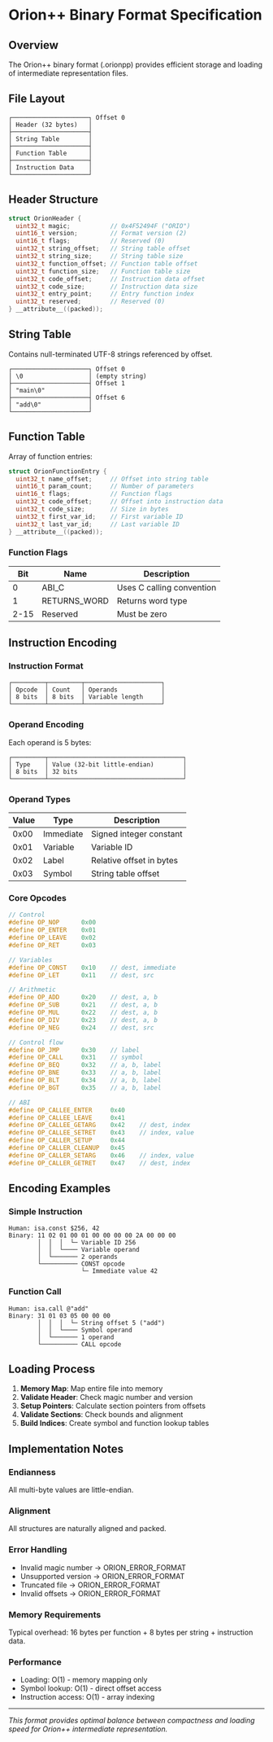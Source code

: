 # Orion++ Binary Format Specification

## Overview

The Orion++ binary format (.orionpp) provides efficient storage and loading of intermediate representation files.

## File Layout

```
┌─────────────────────┐ Offset 0
│ Header (32 bytes)   │
├─────────────────────┤
│ String Table        │
├─────────────────────┤  
│ Function Table      │
├─────────────────────┤
│ Instruction Data    │
└─────────────────────┘
```

## Header Structure

```c
struct OrionHeader {
  uint32_t magic;           // 0x4F52494F ("ORIO")
  uint16_t version;         // Format version (2)
  uint16_t flags;           // Reserved (0)
  uint32_t string_offset;   // String table offset
  uint32_t string_size;     // String table size  
  uint32_t function_offset; // Function table offset
  uint32_t function_size;   // Function table size
  uint32_t code_offset;     // Instruction data offset
  uint32_t code_size;       // Instruction data size
  uint32_t entry_point;     // Entry function index
  uint32_t reserved;        // Reserved (0)
} __attribute__((packed));
```

## String Table

Contains null-terminated UTF-8 strings referenced by offset.

```
┌─────────────────────┐ Offset 0
│ \0                  │ (empty string)
├─────────────────────┤ Offset 1  
│ "main\0"            │
├─────────────────────┤ Offset 6
│ "add\0"             │
└─────────────────────┘
```

## Function Table

Array of function entries:

```c
struct OrionFunctionEntry {
  uint32_t name_offset;     // Offset into string table
  uint16_t param_count;     // Number of parameters
  uint16_t flags;           // Function flags
  uint32_t code_offset;     // Offset into instruction data
  uint32_t code_size;       // Size in bytes
  uint32_t first_var_id;    // First variable ID
  uint32_t last_var_id;     // Last variable ID
} __attribute__((packed));
```

### Function Flags

| Bit | Name | Description |
|-----|------|-------------|
| 0 | ABI_C | Uses C calling convention |
| 1 | RETURNS_WORD | Returns word type |
| 2-15 | Reserved | Must be zero |

## Instruction Encoding

### Instruction Format

```
┌─────────┬─────────┬─────────────────────┐
│ Opcode  │ Count   │ Operands            │
│ 8 bits  │ 8 bits  │ Variable length     │  
└─────────┴─────────┴─────────────────────┘
```

### Operand Encoding

Each operand is 5 bytes:

```
┌─────────┬─────────────────────────────────────┐
│ Type    │ Value (32-bit little-endian)        │
│ 8 bits  │ 32 bits                             │
└─────────┴─────────────────────────────────────┘
```

### Operand Types

| Value | Type | Description |
|-------|------|-------------|
| 0x00 | Immediate | Signed integer constant |
| 0x01 | Variable | Variable ID |
| 0x02 | Label | Relative offset in bytes |
| 0x03 | Symbol | String table offset |

### Core Opcodes

```c
// Control
#define OP_NOP      0x00
#define OP_ENTER    0x01
#define OP_LEAVE    0x02  
#define OP_RET      0x03

// Variables
#define OP_CONST    0x10    // dest, immediate
#define OP_LET      0x11    // dest, src

// Arithmetic  
#define OP_ADD      0x20    // dest, a, b
#define OP_SUB      0x21    // dest, a, b
#define OP_MUL      0x22    // dest, a, b
#define OP_DIV      0x23    // dest, a, b
#define OP_NEG      0x24    // dest, src

// Control flow
#define OP_JMP      0x30    // label
#define OP_CALL     0x31    // symbol
#define OP_BEQ      0x32    // a, b, label
#define OP_BNE      0x33    // a, b, label
#define OP_BLT      0x34    // a, b, label
#define OP_BGT      0x35    // a, b, label

// ABI
#define OP_CALLEE_ENTER     0x40
#define OP_CALLEE_LEAVE     0x41
#define OP_CALLEE_GETARG    0x42    // dest, index
#define OP_CALLEE_SETRET    0x43    // index, value
#define OP_CALLER_SETUP     0x44
#define OP_CALLER_CLEANUP   0x45
#define OP_CALLER_SETARG    0x46    // index, value
#define OP_CALLER_GETRET    0x47    // dest, index
```

## Encoding Examples

### Simple Instruction

```
Human: isa.const $256, 42
Binary: 11 02 01 00 01 00 00 00 00 2A 00 00 00
        │  │  │  └─ Variable ID 256
        │  │  └──── Variable operand
        │  └─────── 2 operands
        └────────── CONST opcode
                    └─ Immediate value 42
```

### Function Call

```
Human: isa.call @"add"
Binary: 31 01 03 05 00 00 00
        │  │  │  └─ String offset 5 ("add")
        │  │  └──── Symbol operand
        │  └─────── 1 operand
        └────────── CALL opcode
```

## Loading Process

1. **Memory Map**: Map entire file into memory
2. **Validate Header**: Check magic number and version
3. **Setup Pointers**: Calculate section pointers from offsets
4. **Validate Sections**: Check bounds and alignment
5. **Build Indices**: Create symbol and function lookup tables

## Implementation Notes

### Endianness
All multi-byte values are little-endian.

### Alignment
All structures are naturally aligned and packed.

### Error Handling
- Invalid magic number → ORION_ERROR_FORMAT
- Unsupported version → ORION_ERROR_FORMAT  
- Truncated file → ORION_ERROR_FORMAT
- Invalid offsets → ORION_ERROR_FORMAT

### Memory Requirements
Typical overhead: 16 bytes per function + 8 bytes per string + instruction data.

### Performance
- Loading: O(1) - memory mapping only
- Symbol lookup: O(1) - direct offset access
- Instruction access: O(1) - array indexing

---

*This format provides optimal balance between compactness and loading speed for Orion++ intermediate representation.*